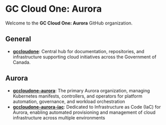 # GC Cloud One: Aurora

Welcome to the **GC Cloud One: Aurora** GitHub organization.

## General

- **[gccloudone](https://github.com/gccloudone)**: Central hub for documentation, repositories, and infrastructure supporting cloud initiatives across the Government of Canada.

## Aurora

- **[gccloudone-aurora](https://github.com/gccloudone-aurora)**: The primary Aurora organization, managing Kubernetes manifests, controllers, and operators for platform automation, governance, and workload orchestration
- **[gccloudone-aurora-iac](https://github.com/gccloudone-aurora-iac)**: Dedicated to Infrastructure as Code (IaC) for Aurora, enabling automated provisioning and management of cloud infrastructure across multiple environments
